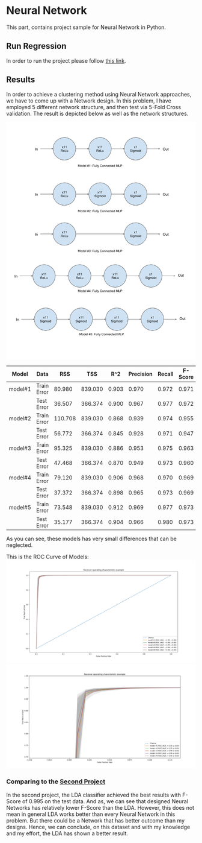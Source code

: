 # Neural Network
This part, contains project sample for Neural Network in Python.

## Run Regression
In order to run the project please follow <a href="https://github.com/ArefMq/ML-Project/blob/master/README.md#Runing Project">
this link</a>.

 
## Results
In order to achieve a clustering method using Neural Network approaches, we have to come up with a Network design.
In this problem, I have employed 5 different network structure, and then test via 5-Fold Cross validation. The result
is depicted below as well as the network structures.

![alt text][NetworkStructure]

| Model   | Data        | RSS    | TSS     | R^2   | Precision | Recall | F-Score |
|---------|-------------|--------|---------|-------|-----------|--------|---------|
| model#1 | Train Error | 80.980 | 839.030 | 0.903 | 0.970     | 0.972  | 0.971   |
|         | Test Error  | 36.507 | 366.374 | 0.900 | 0.967     | 0.977  | 0.972   |
| model#2 | Train Error | 110.708| 839.030 | 0.868 | 0.939     | 0.974  | 0.955   |
|         | Test Error  | 56.772 | 366.374 | 0.845 | 0.928     | 0.971  | 0.947   |
| model#3 | Train Error | 95.325 | 839.030 | 0.886 | 0.953     | 0.975  | 0.963   |
|         | Test Error  | 47.468 | 366.374 | 0.870 | 0.949     | 0.973  | 0.960   |
| model#4 | Train Error | 79.120 | 839.030 | 0.906 | 0.968     | 0.970  | 0.969   |
|         | Test Error  | 37.372 | 366.374 | 0.898 | 0.965     | 0.973  | 0.969   |
| model#5 | Train Error | 73.548 | 839.030 | 0.912 | 0.969     | 0.977  | 0.973   |
|         | Test Error  | 35.177 | 366.374 | 0.904 | 0.966     | 0.980  | 0.973   |
 
As you can see, these models has very small differences that can be neglected.


This is the ROC Curve of Models:
![alt text][roc5fold]
![alt text][roc5foldzoom]


### Comparing to the <a href="https://github.com/ArefMq/ML-Project/blob/master/classification/README.md">Second Project</a>
In the second project, the LDA classifier achieved the best results with F-Score of 0.995 on the test data. And as, we
can see that designed Neural Networks has relatively lower F-Score than the LDA. However, this does not mean in general 
LDA works better than every Neural Network in this problem. But there could be a Network that has better outcome than
my designs. Hence, we can conclude, on this dataset and with my knowledge and my effort, the LDA has shown a better result.


[NetworkStructure]: https://github.com/ArefMq/ML-Project/blob/master/nn/network_structure.png "Network Structure"
[roc5fold]: https://github.com/ArefMq/ML-Project/blob/master/nn/roc5fold.png "ROC"
[roc5foldzoom]: https://github.com/ArefMq/ML-Project/blob/master/nn/roc5fold_zoom.png "ROC Zoom"
